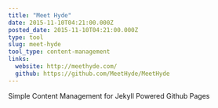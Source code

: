 ```yaml
---
title: "Meet Hyde"
date: 2015-11-10T04:21:00.000Z
posted_date: 2015-11-10T04:21:00.000Z
type: tool
slug: meet-hyde
tool_type: content-management
links:
  website: http://meethyde.com/
  github: https://github.com/MeetHyde/MeetHyde
---
```

Simple Content Management for Jekyll Powered Github Pages




